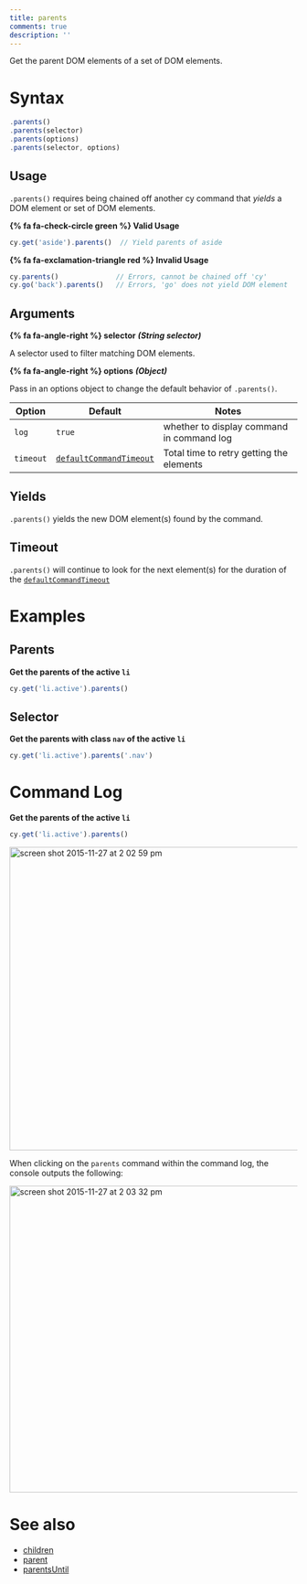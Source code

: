```yaml
---
title: parents
comments: true
description: ''
---
```


Get the parent DOM elements of a set of DOM elements.


# Syntax

```javascript
.parents()
.parents(selector)
.parents(options)
.parents(selector, options)
```

## Usage

`.parents()` requires being chained off another cy command that *yields* a DOM element or set of DOM elements.

**{% fa fa-check-circle green %} Valid Usage**

```javascript
cy.get('aside').parents()  // Yield parents of aside
```

**{% fa fa-exclamation-triangle red %} Invalid Usage**

```javascript
cy.parents()              // Errors, cannot be chained off 'cy'
cy.go('back').parents()   // Errors, 'go' does not yield DOM element
```

## Arguments

**{% fa fa-angle-right %} selector**  ***(String selector)***

A selector used to filter matching DOM elements.

**{% fa fa-angle-right %} options**  ***(Object)***

Pass in an options object to change the default behavior of `.parents()`.

Option | Default | Notes
--- | --- | ---
`log` | `true` | whether to display command in command log
`timeout` | [`defaultCommandTimeout`](https://on.cypress.io/guides/configuration#timeouts) | Total time to retry getting the elements


## Yields

`.parents()` yields the new DOM element(s) found by the command.

## Timeout

`.parents()` will continue to look for the next element(s) for the duration of the [`defaultCommandTimeout`](https://on.cypress.io/guides/configuration#timeouts)

# Examples

## Parents

**Get the parents of the active `li`**

```javascript
cy.get('li.active').parents()
```

## Selector

**Get the parents with class `nav` of the active `li`**

```javascript
cy.get('li.active').parents('.nav')
```

# Command Log

**Get the parents of the active `li`**

```javascript
cy.get('li.active').parents()
```

<img width="531" alt="screen shot 2015-11-27 at 2 02 59 pm" src="https://cloud.githubusercontent.com/assets/1271364/11447168/be286244-950f-11e5-82e8-9a2a6d1d08e8.png">

When clicking on the `parents` command within the command log, the console outputs the following:

<img width="537" alt="screen shot 2015-11-27 at 2 03 32 pm" src="https://cloud.githubusercontent.com/assets/1271364/11447171/c1ba5ef8-950f-11e5-9f2d-7fbd0b142649.png">

# See also

- [children](https://on.cypress.io/api/children)
- [parent](https://on.cypress.io/api/parent)
- [parentsUntil](https://on.cypress.io/api/parentsuntil)
